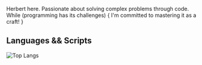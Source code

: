 
Herbert here. Passionate about solving complex problems through code. 
While (programming has its challenges) {
   I'm committed to mastering it as a craft! }

## Languages && Scripts

![Top Langs](https://github-readme-stats.vercel.app/api/top-langs/?username=lagathub&layout=donut&langs_count=10&theme=dark)
<!--
**lagathub/lagathub** is a ✨ _special_ ✨ repository because its `README.md` (this file) appears on your GitHub profile.

Here are some ideas to get you started:

- 🔭 I’m currently working on ...
- 🌱 I’m currently learning ...
- 👯 I’m looking to collaborate on ...
- 🤔 I’m looking for help with ...
- 💬 Ask me about ...
- 📫 How to reach me: ...
- 😄 Pronouns: ...

-->
